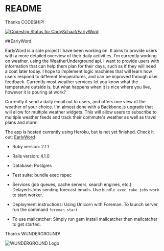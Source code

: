 README
======

Thanks CODESHIP! 

[ ![Codeship Status for CodySchaaf/EarlyWord](https://www.codeship.io/projects/29e1bbe0-9d10-0131-853d-5efbb97d7440/status?branch=master)](https://www.codeship.io/projects/17877)

##EarlyWord

EarlyWord is a side project I have been working on. It aims to provide users with a more detailed overview of their daily 
 activities. I'm currently working on weather, using the WeatherUnderground api. I want to provide users with information 
 that can help them plan for their days, such as if they will need a coat later today. I hope to implement logic machines that
  will learn how users respond to different temperatures, and can be improved through user feedback. Currently most weather services let you know
 what the temperature outside is, but what happens when it is nice where you live, however it is pouring at work? 
  
Currently it send a daily email out to users, and offers one view of the weather of your choice. I'm almost done with a Backbone.js 
upgrade that will allow for multiple weather widgets. This will allow users to subscribe to multiple weather feeds and track their commute's 
 weather as well as travel plans and more! 
 
The app is hosted currently using Heroku, but is not yet finished. Check it out: [EarlyWord](http://earlyword.herokuapp.com/)

* Ruby version: 2.1.1

* Rails version: 4.1.0

* Database: Postgres

* Test suite: bundle exec rspec

* Services (job queues, cache servers, search engines, etc.): Delayed::Jobs sending forecast emails. Use `bundle exec rake jobs:work` to start worker.

* Deployment instructions: Using Unicorn with Foreman. To launch server run the command `foreman start`

* To use mailcatcher: Simply run gem install mailcatcher then mailcatcher to get started.

Thanks WUNDERGROUND!

![WUNDERGROUND Logo](http://icons.wxug.com/logos/images/wundergroundLogo_4c_horz.jpg)